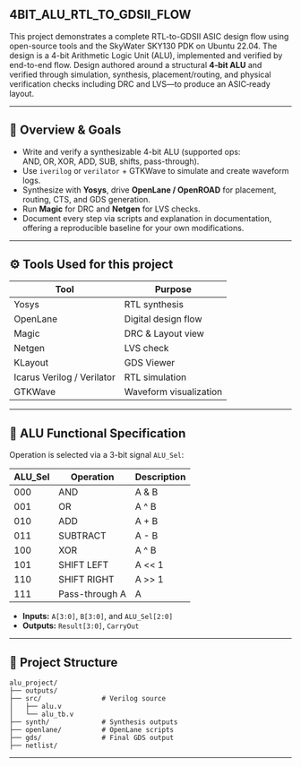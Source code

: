 ## 4BIT_ALU_RTL_TO_GDSII_FLOW
This project demonstrates a complete RTL-to-GDSII ASIC design flow using open-source tools and the SkyWater SKY130 PDK on Ubuntu 22.04. The design is a 4-bit Arithmetic Logic Unit (ALU), implemented and verified by end-to-end flow. Design authored around a structural **4‑bit ALU** and verified through simulation, synthesis, placement/routing, and physical verification checks including DRC and LVS—to produce an ASIC‑ready layout.

---

## 🚀 Overview & Goals

- Write and verify a synthesizable 4-bit ALU (supported ops: AND, OR, XOR, ADD, SUB, shifts, pass-through).
- Use `iverilog` or `verilator` + GTKWave to simulate and create waveform logs.
- Synthesize with **Yosys**, drive **OpenLane / OpenROAD** for placement, routing, CTS, and GDS generation.
- Run **Magic** for DRC and **Netgen** for LVS checks.
- Document every step via scripts and explanation in documentation, offering a reproducible baseline for your own modifications.

---

## ⚙️ Tools Used for this project
| Tool                       | Purpose                |
| -------------------------- | ---------------------- |
| Yosys                      | RTL synthesis          |
| OpenLane                   | Digital design flow    |
| Magic                      | DRC & Layout view      |
| Netgen                     | LVS check              |
| KLayout                    | GDS Viewer             |
| Icarus Verilog / Verilator | RTL simulation         |
| GTKWave                    | Waveform visualization |

---

## 🧠 ALU Functional Specification

Operation is selected via a 3-bit signal `ALU_Sel`:

| ALU\_Sel | Operation      | Description | 
| -------- | -------------- | ----------- | 
| 000      | AND            | A & B       |  
| 001      | OR             | A ^ B        | 
| 010      | ADD            | A + B       |  
| 011      | SUBTRACT       | A - B       |  
| 100      | XOR            | A ^ B       |   
| 101      | SHIFT LEFT     | A << 1      |   
| 110      | SHIFT RIGHT    | A >> 1      |   
| 111      | Pass-through A | A           | 

- **Inputs:** `A[3:0]`, `B[3:0]`, and `ALU_Sel[2:0]`  
- **Outputs:** `Result[3:0]`, `CarryOut`

---

## 📁 Project Structure

```
alu_project/
├── outputs/
├── src/               # Verilog source
│   ├── alu.v
│   └── alu_tb.v
├── synth/             # Synthesis outputs
├── openlane/          # OpenLane scripts
├── gds/               # Final GDS output
├── netlist/

```
---
